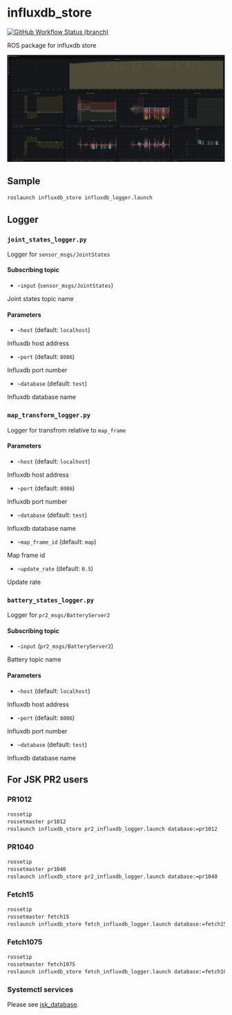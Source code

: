 # influxdb_store
[![GitHub Workflow Status (branch)](https://img.shields.io/github/workflow/status/knorth55/influxdb_store/CI/master)](https://github.com/knorth55/influxdb_store/actions)

ROS package for influxdb store

![influxdb_grafana](./media/influxdb_grafana.png)


## Sample

```bash
roslaunch influxdb_store influxdb_logger.launch
```

## Logger

### `joint_states_logger.py`

Logger for `sensor_msgs/JointStates`

#### Subscribing topic

- `~input` (`sensor_msgs/JointStates`)

Joint states topic name

#### Parameters

- `~host` (default: `localhost`)

Influxdb host address

- `~port` (default: `8086`)

Influxdb port number

- `~database` (default: `test`)

Influxdb database name

### `map_transform_logger.py`

Logger for transfrom relative to `map_frame` 

#### Parameters

- `~host` (default: `localhost`)

Influxdb host address

- `~port` (default: `8086`)

Influxdb port number

- `~database` (default: `test`)

Influxdb database name

- `~map_frame_id` (default: `map`)

Map frame id

- `~update_rate` (default: `0.5`)

Update rate

### `battery_states_logger.py`

Logger for `pr2_msgs/BatteryServer2`

#### Subscribing topic

- `~input` (`pr2_msgs/BatteryServer2`)

Battery topic name

#### Parameters

- `~host` (default: `localhost`)

Influxdb host address

- `~port` (default: `8086`)

Influxdb port number

- `~database` (default: `test`)

Influxdb database name


## For JSK PR2 users

### PR1012

```bash
rossetip
rossetmaster pr1012
roslaunch influxdb_store pr2_influxdb_logger.launch database:=pr1012
```

### PR1040

```bash
rossetip
rossetmaster pr1040
roslaunch influxdb_store pr2_influxdb_logger.launch database:=pr1040
```

### Fetch15

```bash
rossetip
rossetmaster fetch15
roslaunch influxdb_store fetch_influxdb_logger.launch database:=fetch15
```

### Fetch1075

```bash
rossetip
rossetmaster fetch1075
roslaunch influxdb_store fetch_influxdb_logger.launch database:=fetch1075
```

### Systemctl services

Please see [jsk_database](https://github.com/knorth55/jsk_database).
